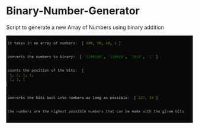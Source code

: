 # Binary-Number-Generator

Script to generate a new Array of Numbers using binary addition            

![Alt-Text](./expImg.png)
